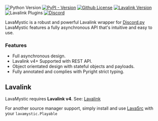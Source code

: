 ![Python Version](https://img.shields.io/pypi/pyversions/Wavelink)
[![PyPI - Version](https://img.shields.io/pypi/v/Wavelink)](https://pypi.org/project/wavelink/)
[![Github License](https://img.shields.io/github/license/PythonistaGuild/Wavelink)](LICENSE)
[![Lavalink Version](https://img.shields.io/badge/Lavalink-v4.0%2B-blue?color=%23FB7713)](https://lavalink.dev)
![Lavalink Plugins](https://img.shields.io/badge/Lavalink_Plugins-Native_Support-blue?color=%2373D673)
[![Discord](https://img.shields.io/discord/490948346773635102?logo=discord&logoColor=%23FFF&label=Pythonista&labelColor=%235865F2&color=%232B2D31)](https://discord.gg/RAKc3HF)


LavaMystic is a robust and powerful Lavalink wrapper for [Discord.py](https://github.com/Rapptz/discord.py)
LavaMystic features a fully asynchronous API that's intuitive and easy to use.

### Features

- Full asynchronous design.
- Lavalink v4+ Supported with REST API.
- Object orientated design with stateful objects and payloads.
- Fully annotated and complies with Pyright strict typing.

## Lavalink

LavaMystic requires **Lavalink v4**.
See: [Lavalink](https://github.com/lavalink-devs/Lavalink/releases)

For another source manager support, simply install and use [LavaSrc](https://github.com/topi314/LavaSrc) with your `lavamystic.Playable`